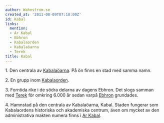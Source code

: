 ```yaml
---
author: Wahnstrom.se
created_at: '2011-08-09T07:18:00Z'
id: Kabal
links:
  mention:
  - Ar Kabal
  - Ebhron
  - Kabalaorden
  - Kabalaöarna
  - Terek
title: Kabal
---
```


1\. Den centrala av [Kabalaöarna]. På ön finns en stad med samma namn.

2\. En grupp inom [Kabalaorden].

3\. Forntida rike i de södra delarna av dagens Ebhron. Det slogs samman med [Terek] för omkring
6.000 år sedan varpå [Ebhron] grundades.

4\. Hamnstad på den centrala av Kabalaöarna, Kabal. Staden fungerar som Kabalaordens historiska och
akademiska centrum, även om mycket av den administrativa makten numera finns i [Ar Kabal].

  [Kabalaöarna]: Kabalaöarna
  [Kabalaorden]: Kabalaorden
  [Terek]: Terek
  [Ebhron]: Ebhron
  [Ar Kabal]: Ar_Kabal
